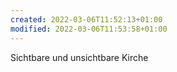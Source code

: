 ```yaml
---
created: 2022-03-06T11:52:13+01:00
modified: 2022-03-06T11:53:58+01:00
---
```


Sichtbare und unsichtbare Kirche
